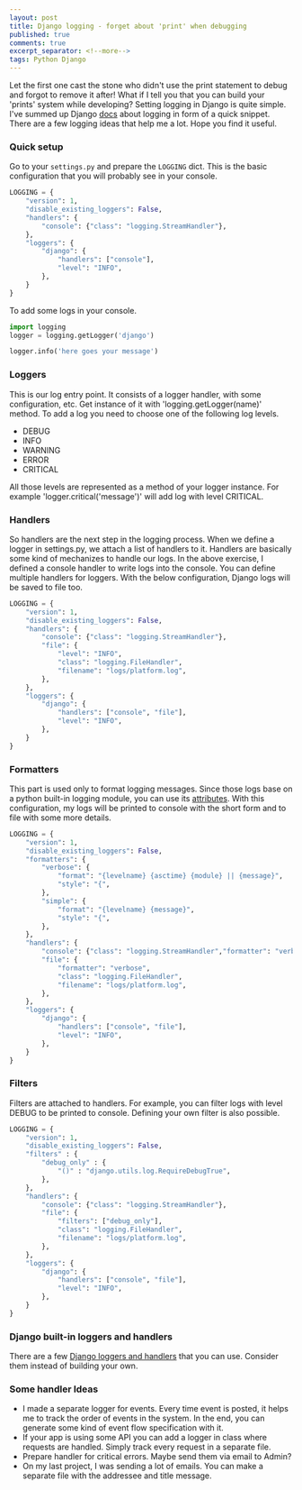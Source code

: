 ```yaml
---
layout: post
title: Django logging - forget about 'print' when debugging
published: true
comments: true
excerpt_separator: <!--more-->
tags: Python Django
---
```


Let the first one cast the stone who didn't use the print statement to debug and forgot to remove it after! What if I tell you that you can build your 'prints' system while developing? Setting logging in Django is quite simple. I've summed up Django [docs](https://docs.djangoproject.com/en/3.2/topics/logging/) about logging in form of a quick snippet. There are a few logging ideas that help me a lot. Hope you find it useful.

<!--more-->

### Quick setup

Go to your `settings.py` and prepare the `LOGGING` dict. This is the basic configuration that you will probably see in your console.

```python
LOGGING = {
    "version": 1,
    "disable_existing_loggers": False,
    "handlers": {
        "console": {"class": "logging.StreamHandler"},
    },
    "loggers": {
        "django": {
            "handlers": ["console"],
            "level": "INFO",
        },
    }
}

```

To add some logs in your console.

```python
import logging
logger = logging.getLogger('django')

logger.info('here goes your message')
```

### Loggers

This is our log entry point. It consists of a logger handler, with some configuration, etc. Get instance of it with 'logging.getLogger(name)' method.
To add a log you need to choose one of the following log levels.

- DEBUG
- INFO
- WARNING
- ERROR
- CRITICAL

All those levels are represented as a method of your logger instance. For example 'logger.critical('message')' will add log with level CRITICAL.

### Handlers

So handlers are the next step in the logging process. When we define a logger in settings.py, we attach a list of handlers to it. Handlers are basically some kind of mechanizes to handle our logs. In the above exercise, I defined a console handler to write logs into the console. You can define multiple handlers for loggers. With the below configuration, Django logs will be saved to file too.

```python
LOGGING = {
    "version": 1,
    "disable_existing_loggers": False,
    "handlers": {
        "console": {"class": "logging.StreamHandler"},
        "file": {
            "level": "INFO",
            "class": "logging.FileHandler",
            "filename": "logs/platform.log",
        },
    },
    "loggers": {
        "django": {
            "handlers": ["console", "file"],
            "level": "INFO",
        },
    }
}

```

### Formatters

This part is used only to format logging messages. Since those logs base on a python built-in logging module, you can use its [attributes](https://docs.python.org/3/library/logging.html#logrecord-attributes).
With this configuration, my logs will be printed to console with the short form and to file with some more details.

```python
LOGGING = {
    "version": 1,
    "disable_existing_loggers": False,
    "formatters": {
        "verbose": {
            "format": "{levelname} {asctime} {module} || {message}",
            "style": "{",
        },
        "simple": {
            "format": "{levelname} {message}",
            "style": "{",
        },
    },
    "handlers": {
        "console": {"class": "logging.StreamHandler","formatter": "verbose",},
        "file": {
            "formatter": "verbose",
            "class": "logging.FileHandler",
            "filename": "logs/platform.log",
        },
    },
    "loggers": {
        "django": {
            "handlers": ["console", "file"],
            "level": "INFO",
        },
    }
}

```

### Filters

Filters are attached to handlers. For example, you can filter logs with level DEBUG to be printed to console. Defining your own filter is also possible.

```python
LOGGING = {
    "version": 1,
    "disable_existing_loggers": False,
    "filters" : {
        "debug_only" : {
            "()" : "django.utils.log.RequireDebugTrue",
        },
    },
    "handlers": {
        "console": {"class": "logging.StreamHandler"},
        "file": {
            "filters": ["debug_only"],
            "class": "logging.FileHandler",
            "filename": "logs/platform.log",
        },
    },
    "loggers": {
        "django": {
            "handlers": ["console", "file"],
            "level": "INFO",
        },
    }
}

```

### Django built-in loggers and handlers

There are a few [Django loggers and handlers](https://docs.djangoproject.com/en/3.2/topics/logging/#django-s-logging-extensions) that you can use. Consider them instead of building your own.

### Some handler Ideas

- I made a separate logger for events. Every time event is posted, it helps me to track the order of events in the system. In the end, you can generate some kind of event flow specification with it.
- If your app is using some API you can add a logger in class where requests are handled. Simply track every request in a separate file.
- Prepare handler for critical errors. Maybe send them via email to Admin?
- On my last project, I was sending a lot of emails. You can make a separate file with the addressee and title message.
